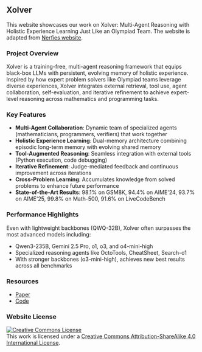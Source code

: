 ## Xolver

This website showcases our work on Xolver: Multi-Agent Reasoning with Holistic Experience Learning Just Like an Olympiad Team. The website is adapted from [Nerfies website](https://nerfies.github.io).

### Project Overview
Xolver is a training-free, multi-agent reasoning framework that equips black-box LLMs with persistent, evolving memory of holistic experience. Inspired by how expert problem solvers like Olympiad teams leverage diverse experiences, Xolver integrates external retrieval, tool use, agent collaboration, self-evaluation, and iterative refinement to achieve expert-level reasoning across mathematics and programming tasks.

### Key Features
- **Multi-Agent Collaboration**: Dynamic team of specialized agents (mathematicians, programmers, verifiers) that work together
- **Holistic Experience Learning**: Dual-memory architecture combining episodic long-term memory with evolving shared memory
- **Tool-Augmented Reasoning**: Seamless integration with external tools (Python execution, code debugging)
- **Iterative Refinement**: Judge-mediated feedback and continuous improvement across iterations
- **Cross-Problem Learning**: Accumulates knowledge from solved problems to enhance future performance
- **State-of-the-Art Results**: 98.1% on GSM8K, 94.4% on AIME'24, 93.7% on AIME'25, 99.8% on Math-500, 91.6% on LiveCodeBench

### Performance Highlights
Even with lightweight backbones (QWQ-32B), Xolver often surpasses the most advanced models including:
- Qwen3-235B, Gemini 2.5 Pro, o1, o3, and o4-mini-high
- Specialized reasoning agents like OctoTools, CheatSheet, Search-o1
- With stronger backbones (o3-mini-high), achieves new best results across all benchmarks

### Resources
- [Paper]()
- [Code](https://github.com/kagnlp/Xolver)

### Website License
<a rel="license" href="http://creativecommons.org/licenses/by-sa/4.0/"><img alt="Creative Commons License" style="border-width:0" src="https://i.creativecommons.org/l/by-sa/4.0/88x31.png" /></a><br />This work is licensed under a <a rel="license" href="http://creativecommons.org/licenses/by-sa/4.0/">Creative Commons Attribution-ShareAlike 4.0 International License</a>.
